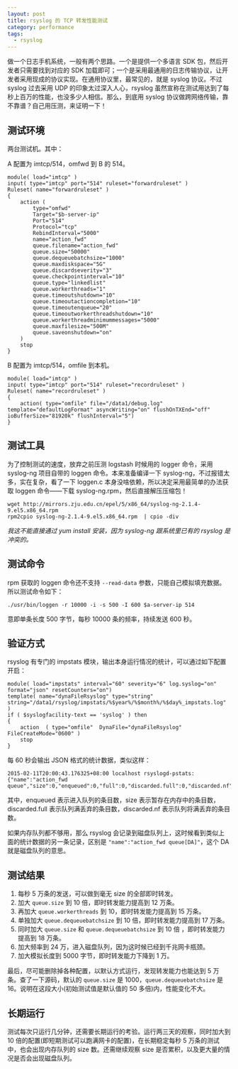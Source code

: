 ```yaml
---
layout: post
title: rsyslog 的 TCP 转发性能测试
category: performance
tags:
  - rsyslog
---
```


做一个日志手机系统，一般有两个思路。一个是提供一个多语言 SDK 包，然后开发者只需要找到对应的 SDK 加载即可；一个是采用最通用的日志传输协议，让开发者采用现成的协议实现。在通用协议里，最常见的，就是 syslog 协议。不过 syslog 过去采用 UDP 的印象太过深入人心，rsyslog 虽然宣称在测试用达到了每秒上百万的性能，也没多少人相信。那么，到底用 syslog 协议做跨网络传输，靠不靠谱？自己用压测，来证明一下！

## 测试环境

两台测试机。其中：

A 配置为 imtcp/514，omfwd 到 B 的 514。

    module( load="imtcp" )
    input( type="imtcp" port="514" ruleset="forwardruleset" )
    Ruleset( name="forwardruleset" )
    {
        action (
            type="omfwd"
            Target="$b-server-ip"
            Port="514"
            Protocol="tcp"
            RebindInterval="5000"
            name="action_fwd"
            queue.filename="action_fwd"
            queue.size="50000"
            queue.dequeuebatchsize="1000"
            queue.maxdiskspace="5G"
            queue.discardseverity="3"
            queue.checkpointinterval="10"
            queue.type="linkedlist"
            queue.workerthreads="1"
            queue.timeoutshutdown="10"
            queue.timeoutactioncompletion="10"
            queue.timeoutenqueue="20"
            queue.timeoutworkerthreadshutdown="10"
            queue.workerthreadminimummessages="5000"
            queue.maxfilesize="500M"
            queue.saveonshutdown="on"
        )
        stop
    }

B 配置为 imtcp/514，omfile 到本机。

    module( load="imtcp" )
    input( type="imtcp" port="514" ruleset="recordruleset" )
    Ruleset( name="recordruleset" )
    {
        action( type="omfile" file="/data1/debug.log" template="defaultLogFormat" asyncWriting="on" flushOnTXEnd="off" ioBufferSize="81920k" flushInterval="5")
    }

## 测试工具

为了控制测试的速度，放弃之前压测 logstash 时候用的 logger 命令，采用 syslog-ng 项目自带的 loggen 命令。本来准备编译一下 syslog-ng，不过报错太多，实在复杂，看了一下 loggen.c 本身没啥依赖，所以决定采用最简单的办法获取 loggen 命令——下载 syslog-ng.rpm，然后直接解压压缩包！

    wget http://mirrors.zju.edu.cn/epel/5/x86_64/syslog-ng-2.1.4-9.el5.x86_64.rpm
    rpm2cpio syslog-ng-2.1.4-9.el5.x86_64.rpm  | cpio -div

*我这不能直接通过 yum install 安装，因为 syslog-ng 跟系统里已有的 rsyslog 是冲突的。*

## 测试命令

rpm 获取的 loggen 命令还不支持 `--read-data` 参数，只能自己模拟填充数据。所以测试命令如下：

    ./usr/bin/loggen -r 10000 -i -s 500 -I 600 $a-server-ip 514

意即单条长度 500 字节，每秒 10000 条的频率，持续发送 600 秒。

## 验证方式

rsyslog 有专门的 impstats 模块，输出本身运行情况的统计，可以通过如下配置开启：

    module( load="impstats" interval="60" severity="6" log.syslog="on" format="json" resetCounters="on")
    template( name="dynaFileRsyslog" type="string" string="/data1/rsyslog/impstats/%$year%/%$month%/%$day%_impstats.log" )
    if ( $syslogfacility-text == 'syslog' ) then
    {
        action  ( type="omfile"  DynaFile="dynaFileRsyslog" FileCreateMode="0600" )
        stop
    }

每 60 秒会输出 JSON 格式的统计数据，类似这样：

    2015-02-11T20:00:43.176325+08:00 localhost rsyslogd-pstats: {"name":"action_fwd queue","size":0,"enqueued":0,"full":0,"discarded.full":0,"discarded.nf":0,"maxqsize":0}

其中，enqueued 表示进入队列的条目数，size 表示暂存在内存中的条目数，discarded.full 表示队列满丢弃的条目数，discarded.nf 表示队列将满丢弃的条目数。

如果内存队列都不够用，那么 rsyslog 会记录到磁盘队列上，这时候看到类似上面的统计数据的另一条记录，区别是 `"name":"action_fwd queue[DA]"`，这个 DA 就是磁盘队列的意思。

## 测试结果

1. 每秒 5 万条的发送，可以做到毫无 size 的全部即时转发。
2. 加大 `queue.size` 到 10 倍，即时转发能力提高到 12 万条。
3. 再加大 `queue.workerthreads` 到 10，即时转发能力提高到 15 万条。
4. 单独加大 `queue.dequeuebatchsize` 到 10 倍，即时转发能力提高到 17 万条。
5. 同时加大 `queue.size` 和 `queue.dequeuebatchsize` 到 10 倍 ，即时转发能力提高到 18 万条。
6. 加大频率到 24 万，进入磁盘队列，因为这时候已经到千兆网卡瓶颈。
7. 加大模拟长度到 5000 字节，即时转发能力下降到 1 万。

最后，尽可能删除掉各种配置，以默认方式运行，发现转发能力也能达到 5 万条。查了一下源码，默认的 `queue.size` 是 1000，`queue.dequeuebatchsize` 是 16。说明在这段大小(初始测试值是默认值的 50 多倍)内，性能变化不大。

## 长期运行

测试每次只运行几分钟，还需要长期运行的考验。运行两三天的观察，同时加大到 10 倍的配置(即短期测试可以跑满网卡的配置)，在长期稳定每秒 5 万条的测试中，也会出现内存队列的 size 数。还需继续观察 size 是否累积，以及更大量的情况是否会出现磁盘队列。
